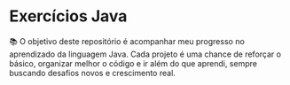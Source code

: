 # Exercícios Java
📚 O objetivo deste repositório é acompanhar meu progresso no aprendizado da linguagem Java. 
Cada projeto é uma chance de reforçar o básico, organizar melhor o código e ir além do que aprendi, sempre buscando desafios novos e crescimento real.

